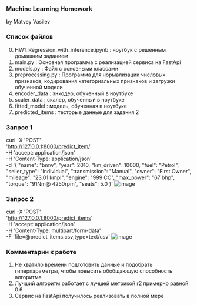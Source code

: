 ### Machine Learning Homework
by Matvey Vasilev


### Список файлов
0. HW1_Regression_with_inference.ipynb : ноутбук с решенным домашним заданием
1. main.py : Основная программа с реализацией сервиса на FastApi
2. models.py : Файл с основными классами
3. preprocessing.py : Программа для нормализации числовых признаков, кодирования категориальных признаков и загрузки обученной модели
4. encoder_data : энкодер, обученный в ноутбуке
5. scaler_data : скалер, обученный в ноутбуке
6. fitted_model : модель, обученная в ноутбуке
7. predicted_items : тесторые данные для задания 2


### Запрос 1
curl -X 'POST' \
  'http://127.0.0.1:8000/predict_item/' \
  -H 'accept: application/json' \
  -H 'Content-Type: application/json' \
  -d '{
    "name": "bmw",
    "year": 2010,
    "km_driven": 10000,
    "fuel": "Petrol",
    "seller_type": "Individual",
    "transmission": "Manual",
    "owner": "First Owner",
    "mileage": "23.01 kmpl",
    "engine": "999 CC",
    "max_power": "67 bhp",
    "torque": "91Nm@ 4250rpm",
    "seats": 5.0
}'
![image](https://github.com/vmdGH/ml_fastapi_hw/assets/118124570/9fe6b9aa-aefb-4814-b55c-c798705bed55)


### Запрос 2
curl -X 'POST' \
  'http://127.0.0.1:8000/predict_items' \
  -H 'accept: application/json' \
  -H 'Content-Type: multipart/form-data' \
  -F 'file=@predict_items.csv;type=text/csv'
![image](https://github.com/vmdGH/ml_fastapi_hw/assets/118124570/ef25de20-88e7-4d69-b329-a4e04fe66c85)

### Комментарии к работе
1. Не хватило времени подготовить данные и подобрать гиперпараметры, чтобы повысить обобщающую способность алгоритма
2. Лучший алгоритм работает с лучшей метрикой r2 примерно равной 0.6
3. Сервис на FastApi получилось реализовать в полной мере

